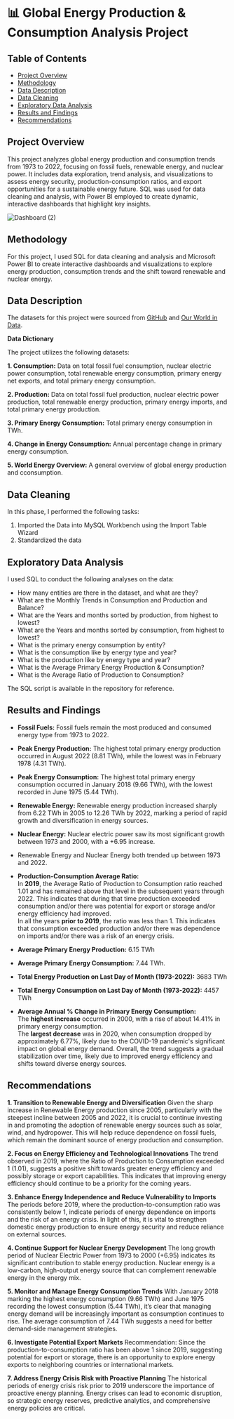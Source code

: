 # 📊 Global Energy Production & Consumption Analysis Project

## Table of Contents
- [Project Overview](#project-overview)
- [Methodology](#methodology)
- [Data Description](#data-description)
- [Data Cleaning](#data-cleaning)
- [Exploratory Data Analysis](#exploratory-data-analysis)
- [Results and Findings](#results-and-findings)
- [Recommendations](#recommendations)

## Project Overview
This project analyzes global energy production and consumption trends from 1973 to 2022, focusing on fossil fuels, renewable energy, and nuclear power. It includes data exploration, trend analysis, and visualizations to assess energy security, production-consumption ratios, and export opportunities for a sustainable energy future. SQL was used for data cleaning and analysis, with Power BI employed to create dynamic, interactive dashboards that highlight key insights.

![Dashboard (2)](https://github.com/user-attachments/assets/c67ae89d-4241-4af3-9001-7abe38fc6513)

## Methodology
For this project, I used SQL for data cleaning and analysis and Microsoft Power BI to create interactive dashboards and visualizations to explore energy production, consumption trends and the shift toward renewable and nuclear energy.

## Data Description
The datasets for this project were sourced from [GitHub](https://github.com/Shanu1110/Energy-Consumption-and-Production-Analysis) and [Our World in Data](https://ourworldindata.org/energy-production-consumption).  

**Data Dictionary**

The project utilizes the following datasets:

**1.	Consumption:** Data on total fossil fuel consumption, nuclear electric power consumption, total renewable energy consumption, primary energy net exports, and total primary energy consumption.

**2.	Production:** Data on total fossil fuel production, nuclear electric power production, total renewable energy production, primary energy imports, and total primary energy production.

**3.	Primary Energy Consumption:** Total primary energy consumption in TWh.

**4.	Change in Energy Consumption:** Annual percentage change in primary energy consumption.

**5.	World Energy Overview:** A general overview of global energy production and cconsumption.


## Data Cleaning
In this phase, I performed the following tasks:
1. Imported the Data into MySQL Workbench using the Import Table Wizard
2. Standardized the data

## Exploratory Data Analysis
I used SQL to conduct the following analyses on the data:
- How many entities are there in the dataset, and what are they?
- What are the  Monthly Trends in Consumption and Production and Balance?
- What are the Years and months sorted by production, from highest to lowest?
- What are the Years and months sorted by consumption, from highest to lowest?
- What is the primary energy consumption by entity?
- What is the consumption like by energy type and year?
- What is the production like by energy type and year?
- What is the Average Primary Energy Production & Consumption?
- What is the Average Ratio of Production to Consumption?

The SQL script is available in the repository for reference.

## Results and Findings
- **Fossil Fuels:** Fossil fuels remain the most produced and consumed energy type from 1973 to 2022.
- **Peak Energy Production:** The highest total primary energy production occurred in August 2022 (8.81 TWh), while the lowest was in February 1978 (4.31 TWh).
- **Peak Energy Consumption:** The highest total primary energy consumption occurred in January 2018 (9.66 TWh), with the lowest recorded in June 1975 (5.44 TWh).
- **Renewable Energy:** Renewable energy production increased sharply from 6.22 TWh in 2005 to 12.26 TWh by 2022, marking a period of rapid growth and diversification in energy sources.
- **Nuclear Energy:** Nuclear electric power saw its most significant growth between 1973 and 2000, with a +6.95 increase.
- Renewable Energy and Nuclear Energy both trended up between 1973 and 2022.
- **Production-Consumption Average Ratio:**  
  In **2019**, the Average Ratio of Production to Consumption ratio reached 1.01 and has remained above that level in the subsequent years through 2022. This indicates that during that time production exceeded consumption and/or there was potential for export or storage and/or energy efficiency had improved.  
  In all the years **prior to 2019**, the ratio was less than 1. This indicates that consumption exceeded production and/or there was dependence on imports and/or there was a risk of an energy crisis.

- **Average Primary Energy Production:** 6.15 TWh
- **Average Primary Energy Consumption:** 7.44 TWh.
- **Total Energy Production on Last Day of Month (1973-2022):** 3683 TWh
- **Total Energy Consumption on Last Day of Month (1973-2022):** 4457 TWh
- **Average Annual % Change in Primary Energy Consumption:**  
  The **highest increase** occurred in 2000, with a rise of about 14.41% in primary energy consumption.  
  The **largest decrease** was in 2020, when consumption dropped by approximately 6.77%, likely due to the COVID-19 pandemic's significant impact on global energy demand. Overall, the trend suggests a gradual stabilization over time, likely due to improved energy efficiency and shifts toward diverse energy sources.

## Recommendations
**1. Transition to Renewable Energy and Diversification**
Given the sharp increase in Renewable Energy production since 2005, particularly with the steepest incline between 2005 and 2022, it is crucial to continue investing in and promoting the adoption of renewable energy sources such as solar, wind, and hydropower. This will help reduce dependence on fossil fuels, which remain the dominant source of energy production and consumption.

**2. Focus on Energy Efficiency and Technological Innovations**
The trend observed in 2019, where the Ratio of Production to Consumption exceeded 1 (1.01), suggests a positive shift towards greater energy efficiency and possibly storage or export capabilities. This indicates that improving energy efficiency should continue to be a priority for the coming years.

**3. Enhance Energy Independence and Reduce Vulnerability to Imports**
The periods before 2019, where the production-to-consumption ratio was consistently below 1, indicate periods of energy dependence on imports and the risk of an energy crisis. In light of this, it is vital to strengthen domestic energy production to ensure energy security and reduce reliance on external sources.

**4. Continue Support for Nuclear Energy Development**
The long growth period of Nuclear Electric Power from 1973 to 2000 (+6.95) indicates its significant contribution to stable energy production. Nuclear energy is a low-carbon, high-output energy source that can complement renewable energy in the energy mix.

**5. Monitor and Manage Energy Consumption Trends**
With January 2018 marking the highest energy consumption (9.66 TWh) and June 1975 recording the lowest consumption (5.44 TWh), it’s clear that managing energy demand will be increasingly important as consumption continues to rise. The average consumption of 7.44 TWh suggests a need for better demand-side management strategies.

**6. Investigate Potential Export Markets**
Recommendation: Since the production-to-consumption ratio has been above 1 since 2019, suggesting potential for export or storage, there is an opportunity to explore energy exports to neighboring countries or international markets.

**7. Address Energy Crisis Risk with Proactive Planning**
The historical periods of energy crisis risk prior to 2019 underscore the importance of proactive energy planning. Energy crises can lead to economic disruption, so strategic energy reserves, predictive analytics, and comprehensive energy policies are critical.


